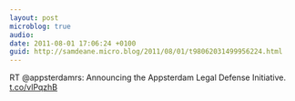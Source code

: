 ```yaml
---
layout: post
microblog: true
audio: 
date: 2011-08-01 17:06:24 +0100
guid: http://samdeane.micro.blog/2011/08/01/t98062031499956224.html
---
```

RT @appsterdamrs: Announcing the Appsterdam Legal Defense Initiative. [t.co/vlPqzhB](http://t.co/vlPqzhB)
